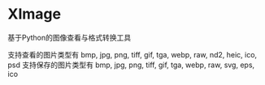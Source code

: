 # XImage
基于Python的图像查看与格式转换工具

支持查看的图片类型有 bmp, jpg, png, tiff, gif, tga, webp, raw, nd2, heic, ico, psd
支持保存的图片类型有 bmp, jpg, png, tiff, gif, tga, webp, raw, svg, eps, ico
